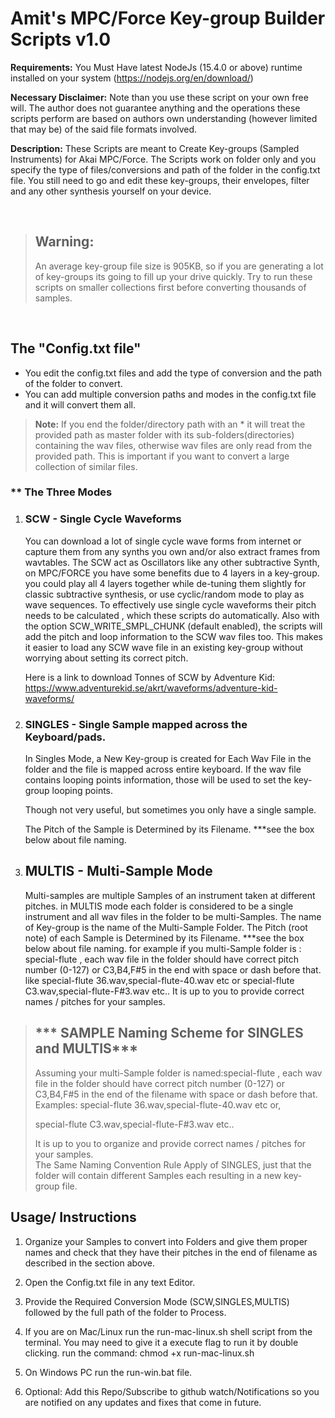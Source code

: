 # Amit's MPC/Force Key-group Builder Scripts v1.0

**Requirements:** You Must Have latest NodeJs (15.4.0 or above) runtime installed on your system (https://nodejs.org/en/download/)

**Necessary Disclaimer:** Note than you use these script on your own free will. The author does not guarantee anything and the operations these scripts perform are based on authors own understanding (however limited that may be) of the said file formats involved.

**Description:** These Scripts are meant to Create Key-groups (Sampled Instruments) for Akai MPC/Force. The Scripts work on folder only and you specify the type of files/conversions and path of the folder in the config.txt file. You still need to go and edit these key-groups, their envelopes, filter and any other synthesis yourself on your device.

&nbsp;  

>   ## Warning:
> An average key-group file size is 905KB, so if you are generating a lot of key-groups its going to fill up your drive quickly. Try to run these scripts on smaller collections first before converting thousands of samples.  

&nbsp;  


## The "Config.txt file"

-   You edit the config.txt files and add the type of conversion and the path of the folder to convert.
-   You can add multiple conversion paths and modes in the config.txt file and it will convert them all.

>   **Note:** If you end the folder/directory path with an \* it will treat the provided path as master folder with its sub-folders(directories) containing the wav files, otherwise wav files are only read from the provided path. This is important if you want to convert a large collection of similar files.

### \*\* The Three Modes

1. ### SCW - Single Cycle Waveforms
   You can download a lot of single cycle wave forms from internet or capture them from any synths you own and/or also extract frames from wavtables. The SCW act as Oscillators like any other subtractive Synth, on MPC/FORCE you have some benefits due to 4 layers in a key-group. you could play all 4 layers together while de-tuning them slightly for classic subtractive synthesis, or use cyclic/random mode to play as wave sequences.
    To effectively use single cycle waveforms their pitch needs to be calculated , which these scripts do automatically. Also with the option SCW_WRITE_SMPL_CHUNK (default enabled), the scripts will add the pitch and loop information to the SCW wav files too. This makes it easier to load any SCW wave file in an existing key-group without worrying about setting its correct pitch. 

    Here is a link to download Tonnes of SCW by Adventure Kid: https://www.adventurekid.se/akrt/waveforms/adventure-kid-waveforms/  

2.  ### SINGLES - Single Sample mapped across the Keyboard/pads.
    In Singles Mode, a New Key-group is created for Each Wav File in the folder and the file is mapped across entire keyboard. If the wav file contains looping points information, those will be used to set the key-group looping points.
    
    Though not very useful, but sometimes you only have a single sample. 

    The Pitch of the Sample is Determined by its Filename. ***see the box below about file naming.

3.  ##  MULTIS - Multi-Sample Mode
    Multi-samples are multiple Samples of an instrument taken at different pitches. in MULTIS mode each folder is considered to be a single instrument and all wav files in the folder to be multi-Samples. The name of Key-group is the name of the Multi-Sample Folder. The Pitch (root note) of each Sample is Determined by its Filename. ***see the box below about file naming. 
    for example if you multi-Sample folder is  : special-flute , each wav file in the folder should have correct pitch number (0-127) or C3,B4,F#5 in the end with space or dash before that. like special-flute 36.wav,special-flute-40.wav etc or special-flute C3.wav,special-flute-F#3.wav etc.. It is up to you to provide correct names / pitches for your samples.

> ## *** SAMPLE Naming Scheme for SINGLES and MULTIS***
> Assuming your multi-Sample folder is named:special-flute , each wav file in the folder should have correct pitch number (0-127) or C3,B4,F#5 in the end of the filename with space or dash before that. 
> Examples: special-flute 36.wav,special-flute-40.wav etc or,  
> 
> special-flute C3.wav,special-flute-F#3.wav etc..  
>   
> It is up to you to organize and provide correct names / pitches for your samples.  
> The Same Naming Convention Rule Apply of SINGLES, just that the folder will contain different Samples each resulting in a new key-group file.

##  Usage/ Instructions
1.   Organize your Samples to convert into Folders and give them proper names and check that they have their pitches in the end of filename as described in the section above.  

2. Open the Config.txt file in any text Editor.  
3. Provide the Required Conversion Mode (SCW,SINGLES,MULTIS)  followed by the full path of the folder to Process.
4. If you are on Mac/Linux run the run-mac-linux.sh shell script from the terminal. You may need to give it a execute flag to run it by double clicking. run the command: chmod +x run-mac-linux.sh
5. On Windows PC run the  run-win.bat file.
6. Optional: Add this Repo/Subscribe to github watch/Notifications so you are notified on any updates and fixes that come in future.



